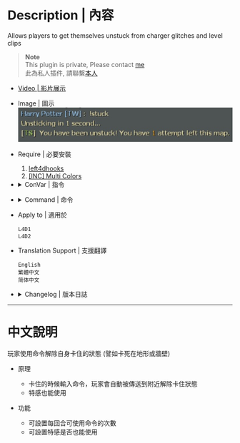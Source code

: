# Description | 內容
Allows players to get themselves unstuck from charger glitches and level clips

> __Note__ <br/>
This plugin is private, Please contact [me](https://github.com/fbef0102/Game-Private_Plugin#私人插件列表-private-plugins-list)<br/>
此為私人插件, 請聯繫[本人](https://github.com/fbef0102/Game-Private_Plugin#私人插件列表-private-plugins-list)

* [Video | 影片展示](https://youtu.be/bNnXzVkRd1s)

* Image | 圖示
	<br/>![l4d_unstuck_1](image/l4d_unstuck_1.jpg)

* Require | 必要安裝
	1. [left4dhooks](https://forums.alliedmods.net/showthread.php?t=321696)
    2. [[INC] Multi Colors](https://github.com/fbef0102/L4D1_2-Plugins/releases/tag/Multi-Colors)

* <details><summary>ConVar | 指令</summary>

	* cfg/sourcemod/l4d_unstuck.cfg
		```php
		// If 1, Announces each round start that the !stuck command is available.
		l4d_unstuck_announce "1"

		// If 1, Infected player can use !stuck command too.
		l4d_unstuck_infected_enable "1"

		// Amount of times the client can use !stuck per round
		l4d_unstuck_teleports "10"
		```
</details>

* <details><summary>Command | 命令</summary>

	* **Unstuck yourself**
		```php
		sm_stuck
		```

	* **Admin helps player unstick (Adm required: ADMFLAG_GENERIC)**
		```php
		sm_unstick <name>
		```
</details>

* Apply to | 適用於
	```
	L4D1
	L4D2
	```

* Translation Support | 支援翻譯
	```
	English
	繁體中文
	简体中文
	```

* <details><summary>Changelog | 版本日誌</summary>

	```php
	//CUatTHEFINISH @ 2009
	//Harry @ 2022-2023
	```
	* v1.6 (2023-4-1)
        * Replace Gamedata with left4dhooks

	* v1.5 (2023-3-8)
		* Translation Support
		* Infected can use too

	* v1.4
		* Remake code
		* More Cvars
		* Support L4D1

	* v1.0.6
		* [By CUatTHEFINISH](https://forums.alliedmods.net/showthread.php?t=110041)
</details>

- - - -
# 中文說明
玩家使用命令解除自身卡住的狀態 (譬如卡死在地形或牆壁)

* 原理
	* 卡住的時候輸入命令，玩家會自動被傳送到附近解除卡住狀態
	* 特感也能使用

* 功能
	* 可設置每回合可使用命令的次數
	* 可設置特感是否也能使用